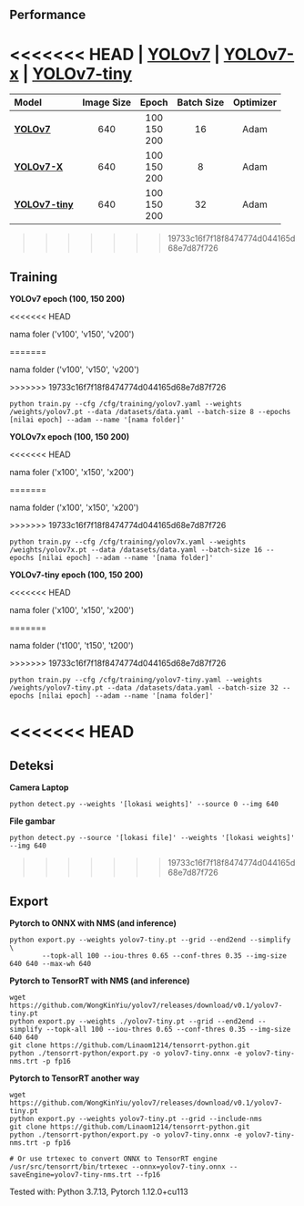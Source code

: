## Performance 
<<<<<<< HEAD
| [**YOLOv7**](https://github.com/WongKinYiu/yolov7/releases/download/v0.1/yolov7.pt)
| [**YOLOv7-x**](https://github.com/WongKinYiu/yolov7/releases/download/v0.1/yolov7x.pt)
| [**YOLOv7-tiny**](https://github.com/WongKinYiu/yolov7/releases/download/v0.1/yolov7-tiny.pt)
=======
| **Model** | **Image Size** | **Epoch** | **Batch Size** | **Optimizer** |
| :-- | :-: | :-: | :-: | :-: |
| [**YOLOv7**](https://github.com/WongKinYiu/yolov7/releases/download/v0.1/yolov7.pt) | 640 | 100 <br>150 <br>200 | 16 | Adam |
| [**YOLOv7-X**](https://github.com/WongKinYiu/yolov7/releases/download/v0.1/yolov7x.pt) | 640 | 100 <br>150 <br>200 | 8 | Adam |
| [**YOLOv7-tiny**](https://github.com/WongKinYiu/yolov7/releases/download/v0.1/yolov7-tiny.pt) | 640 | 100 <br>150 <br>200 | 32 | Adam |
>>>>>>> 19733c16f7f18f8474774d044165d68e7d87f726

## Training

**YOLOv7 epoch (100, 150 200)** 

<<<<<<< HEAD
<p>nama foler ('v100', 'v150', 'v200')</p>
=======
<p>nama folder ('v100', 'v150', 'v200')</p>
>>>>>>> 19733c16f7f18f8474774d044165d68e7d87f726

```shell
python train.py --cfg /cfg/training/yolov7.yaml --weights /weights/yolov7.pt --data /datasets/data.yaml --batch-size 8 --epochs [nilai epoch] --adam --name '[nama folder]'
```

**YOLOv7x epoch (100, 150 200)** 

<<<<<<< HEAD
<p>nama foler ('x100', 'x150', 'x200')</p>
=======
<p>nama folder ('x100', 'x150', 'x200')</p>
>>>>>>> 19733c16f7f18f8474774d044165d68e7d87f726

```shell
python train.py --cfg /cfg/training/yolov7x.yaml --weights /weights/yolov7x.pt --data /datasets/data.yaml --batch-size 16 --epochs [nilai epoch] --adam --name '[nama folder]'
```

**YOLOv7-tiny epoch (100, 150 200)** 

<<<<<<< HEAD
<p>nama foler ('x100', 'x150', 'x200')</p>
=======
<p>nama folder ('t100', 't150', 't200')</p>
>>>>>>> 19733c16f7f18f8474774d044165d68e7d87f726

```shell
python train.py --cfg /cfg/training/yolov7-tiny.yaml --weights /weights/yolov7-tiny.pt --data /datasets/data.yaml --batch-size 32 --epochs [nilai epoch] --adam --name '[nama folder]'
```

<<<<<<< HEAD
=======
## Deteksi
**Camera Laptop**
```shell
python detect.py --weights '[lokasi weights]' --source 0 --img 640
```

**File gambar**
```shell
python detect.py --source '[lokasi file]' --weights '[lokasi weights]' --img 640
```

>>>>>>> 19733c16f7f18f8474774d044165d68e7d87f726
## Export
**Pytorch to ONNX with NMS (and inference)** 
```shell
python export.py --weights yolov7-tiny.pt --grid --end2end --simplify \
        --topk-all 100 --iou-thres 0.65 --conf-thres 0.35 --img-size 640 640 --max-wh 640
```

**Pytorch to TensorRT with NMS (and inference)** 
```shell
wget https://github.com/WongKinYiu/yolov7/releases/download/v0.1/yolov7-tiny.pt
python export.py --weights ./yolov7-tiny.pt --grid --end2end --simplify --topk-all 100 --iou-thres 0.65 --conf-thres 0.35 --img-size 640 640
git clone https://github.com/Linaom1214/tensorrt-python.git
python ./tensorrt-python/export.py -o yolov7-tiny.onnx -e yolov7-tiny-nms.trt -p fp16
```

**Pytorch to TensorRT another way**
```shell
wget https://github.com/WongKinYiu/yolov7/releases/download/v0.1/yolov7-tiny.pt
python export.py --weights yolov7-tiny.pt --grid --include-nms
git clone https://github.com/Linaom1214/tensorrt-python.git
python ./tensorrt-python/export.py -o yolov7-tiny.onnx -e yolov7-tiny-nms.trt -p fp16

# Or use trtexec to convert ONNX to TensorRT engine
/usr/src/tensorrt/bin/trtexec --onnx=yolov7-tiny.onnx --saveEngine=yolov7-tiny-nms.trt --fp16
```

Tested with: Python 3.7.13, Pytorch 1.12.0+cu113
